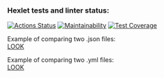 ### Hexlet tests and linter status:
[![Actions Status](https://github.com/DEGTEVUWU/java-project-71/actions/workflows/hexlet-check.yml/badge.svg)](https://github.com/DEGTEVUWU/java-project-71/actions)
[![Maintainability](https://api.codeclimate.com/v1/badges/9e47a95bafdd5f09e257/maintainability)](https://codeclimate.com/github/DEGTEVUWU/java-project-71/maintainability)
[![Test Coverage](https://api.codeclimate.com/v1/badges/9e47a95bafdd5f09e257/test_coverage)](https://codeclimate.com/github/DEGTEVUWU/java-project-71/test_coverage)


Example of comparing two .json files:  
[LOOK](https://asciinema.org/a/2mRgNUFUOps5D7ZBa5hmHSP16)  

Example of comparing two .yml files:  
[LOOK](https://asciinema.org/a/qVm7XJNQpBSpW0GluDZ8KTI7r)
